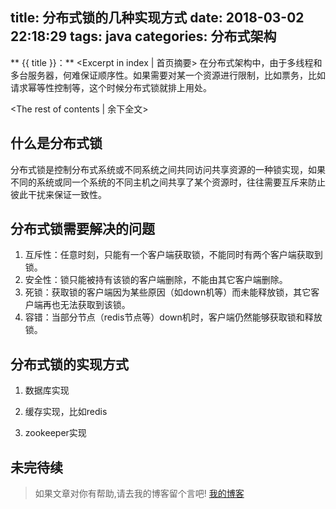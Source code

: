 title: 分布式锁的几种实现方式
date: 2018-03-02 22:18:29
tags: java
categories: 分布式架构
---
** {{ title }}：** <Excerpt in index | 首页摘要>
在分布式架构中，由于多线程和多台服务器，何难保证顺序性。如果需要对某一个资源进行限制，比如票务，比如请求幂等性控制等，这个时候分布式锁就排上用处。
<!-- more -->
<The rest of contents | 余下全文>

## 什么是分布式锁
分布式锁是控制分布式系统或不同系统之间共同访问共享资源的一种锁实现，如果不同的系统或同一个系统的不同主机之间共享了某个资源时，往往需要互斥来防止彼此干扰来保证一致性。

## 分布式锁需要解决的问题
1. 互斥性：任意时刻，只能有一个客户端获取锁，不能同时有两个客户端获取到锁。
2. 安全性：锁只能被持有该锁的客户端删除，不能由其它客户端删除。
3. 死锁：获取锁的客户端因为某些原因（如down机等）而未能释放锁，其它客户端再也无法获取到该锁。
4. 容错：当部分节点（redis节点等）down机时，客户端仍然能够获取锁和释放锁。

## 分布式锁的实现方式
1. 数据库实现

2. 缓存实现，比如redis

3. zookeeper实现

## 未完待续




> 如果文章对你有帮助,请去我的博客留个言吧! [我的博客][1]

[1]: http://geeksblog.cc
